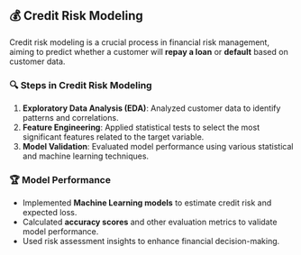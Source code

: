 ## 💰 Credit Risk Modeling  
Credit risk modeling is a crucial process in financial risk management, aiming to predict whether a customer will **repay a loan** or **default** based on customer data.  

### 🔍 Steps in Credit Risk Modeling  
1. **Exploratory Data Analysis (EDA)**: Analyzed customer data to identify patterns and correlations.  
2. **Feature Engineering**: Applied statistical tests to select the most significant features related to the target variable.  
3. **Model Validation**: Evaluated model performance using various statistical and machine learning techniques.  

### 🏆 Model Performance  
- Implemented **Machine Learning models** to estimate credit risk and expected loss.  
- Calculated **accuracy scores** and other evaluation metrics to validate model performance.  
- Used risk assessment insights to enhance financial decision-making.  
